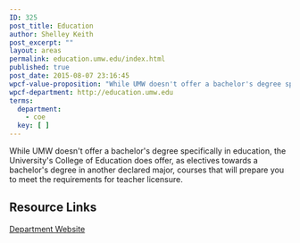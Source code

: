 ```yaml
---
ID: 325
post_title: Education
author: Shelley Keith
post_excerpt: ""
layout: areas
permalink: education.umw.edu/index.html
published: true
post_date: 2015-08-07 23:16:45
wpcf-value-proposition: "While UMW doesn't offer a bachelor's degree specifically in education, the University's College of Education does offer, as electives towards a bachelor's degree in another declared major, courses that will prepare you to meet the requirements for teacher licensure."
wpcf-department: http://education.umw.edu
terms:
  department:
    - coe
  key: [ ]
---
```


<!-- Types Custom Fields: -->

<!-- value-proposition -->
While UMW doesn't offer a bachelor's degree specifically in education, the University's College of Education does offer, as electives towards a bachelor's degree in another declared major, courses that will prepare you to meet the requirements for teacher licensure.
<!-- End value-proposition -->

<!-- resource-links -->
## Resource Links

<!-- department -->
[Department Website](http://education.umw.edu)

<!-- End department -->

<!-- End resource-links -->

<!-- End Types Custom Fields -->
